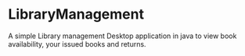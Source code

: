 # LibraryManagement
A simple Library management Desktop application in java to view book availability, your issued books and returns.
